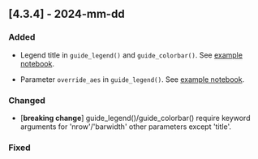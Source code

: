 ## [4.3.4] - 2024-mm-dd

### Added
- Legend title in `guide_legend()` and `guide_colorbar()`.
  See [example notebook](https://nbviewer.org/github/JetBrains/lets-plot/blob/master/docs/f-24e/legend_title.ipynb).

- Parameter `override_aes` in `guide_legend()`.
  See [example notebook](https://nbviewer.org/github/JetBrains/lets-plot/blob/master/docs/f-24e/legend_override_aes.ipynb).
  
### Changed
- [**breaking change**] guide_legend()/guide_colorbar() require keyword arguments for 'nrow'/'barwidth' other parameters except 'title'.
 
### Fixed
